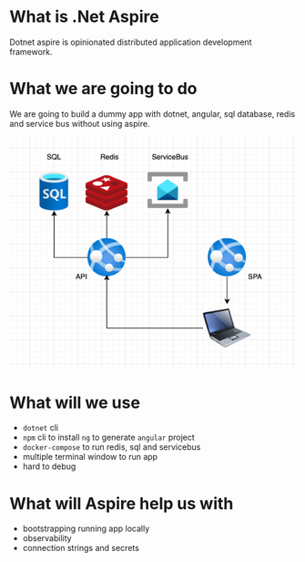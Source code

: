 # What is .Net Aspire
Dotnet aspire is opinionated distributed application development framework.

# What we are going to do
We are going to build a dummy app with dotnet, angular, sql database, redis and service bus without using aspire. 

![image](../assets/demo-app-diagram.png)

# What will we use
- `dotnet` cli
- `npm` cli to install `ng` to generate `angular` project
- `docker-compose` to run redis, sql and servicebus
- multiple terminal window to run app
- hard to debug

# What will Aspire help us with
- bootstrapping running app locally
- observability
- connection strings and secrets
